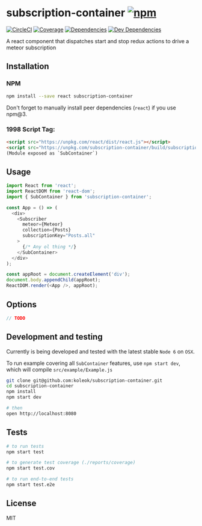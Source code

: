 # subscription-container [![npm](https://img.shields.io/npm/v/subscription-container.svg?style=flat-square)](https://www.npmjs.com/package/subscription-container)

[![CircleCI](https://img.shields.io/circleci/project/koleok/subscription-container.svg?style=flat-square&label=nix-build)](https://circleci.com/gh/koleok/subscription-container)
[![Coverage](https://img.shields.io/codecov/c/github/koleok/subscription-container.svg?style=flat-square)](https://codecov.io/github/koleok/subscription-container?branch=master)
[![Dependencies](https://img.shields.io/david/koleok/subscription-container.svg?style=flat-square)](https://david-dm.org/koleok/subscription-container)
[![Dev Dependencies](https://img.shields.io/david/dev/koleok/subscription-container.svg?style=flat-square)](https://david-dm.org/koleok/subscription-container#info=devDependencies)

A react component that dispatches start and stop redux actions to drive a meteor subscription

## Installation

### NPM
```sh
npm install --save react subscription-container
```

Don't forget to manually install peer dependencies (`react`) if you use npm@3.

### 1998 Script Tag:
```html
<script src="https://unpkg.com/react/dist/react.js"></script>
<script src="https://unpkg.com/subscription-container/build/subscription-container.js"></script>
(Module exposed as `SubContainer`)
```

## Usage
```js
import React from 'react';
import ReactDOM from 'react-dom';
import { SubContainer } from 'subscription-container';

const App = () => (
  <div>
    <Subscriber
      meteor={Meteor}
      collection={Posts}
      subscriptionKey="Posts.all"
    >
      {/* Any ol thing */}
    </SubContainer>
  </div>
);

const appRoot = document.createElement('div');
document.body.appendChild(appRoot);
ReactDOM.render(<App />, appRoot);
```

## Options

```js
// TODO
```

## Development and testing

Currently is being developed and tested with the latest stable `Node 6` on `OSX`.

To run example covering all `SubContainer` features, use `npm start dev`, which will compile `src/example/Example.js`

```bash
git clone git@github.com:koleok/subscription-container.git
cd subscription-container
npm install
npm start dev

# then
open http://localhost:8080
```

## Tests

```bash
# to run tests
npm start test

# to generate test coverage (./reports/coverage)
npm start test.cov

# to run end-to-end tests
npm start test.e2e
```

## License

MIT
